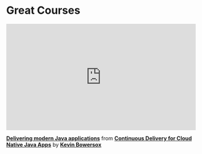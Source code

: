 <h1> Great Courses </h1>

<div style="position:relative;height:0;padding-bottom:56.25%"><iframe width="640" height="360" src="https://www.linkedin.com/learning/embed/continuous-delivery-for-cloud-native-java-apps/delivering-modern-java-applications?autoplay=false&claim=AQGyex7TR4xBRwAAAYHMeosgfaXc19AlU7UGIcmd1a9Z7yTm0ySb47m4LXO7Gkb7ZAjZIlGUz_HJPxs2gHmzDz6_FX0NGqwHu8Sdxo7hxqQJr9B5QunCT0QMyxlXNh7Vwmpgbrc1ogU3MSta_5qVNoUrT_nRZRHkvzdckpd7F3Imlk5k4pYbiT3Ax6CTiF5ih7XLY9Jagz558unWXjdRkOqyxSljB47pOI-Jp1G68YjW029yUIYbvvZQds-vq7Irmhk7Y7xCsTA3u8JQ7i-0QPdEl1iPNMBueQcRkIbgnNhVc9jsqFfqKq2uNk-yPNSYpwHsphc2XjYo7T9fpWsgnZSAqrfX5yO6FVP0YcuCjNE4O7j8BeY8byHHMBoiKkWXDfJWFFf8neL2jfq8XAoWmFA8o07yo0v9_eXBPpCINfydKPIVA2KMVMQum8UNREu8ccbjidDVWEbfB2yW8vy3x0v-E9bnUAQS1FLNHSGc-Wx4HwZ9yT_MM79YQikgeI3JDXnshFA2c5xlEjqdLjAwXZ49oJLyGJE2RQX1rvZ68Qs6P9hPQg8fX5YUi_Fbf8R34R0oO50sPVTRT_-3UhIISGZEp8xwtr6nSnOWKFcTy-QH3404mgHR_bGXjBuo4e2jmSU5xTfhuvjcH8vckqqF5j6O-srlJxQuR81xc0iLqGWkZPnu4kmt0RxX9v-bm5ezrIFq6VRaNq8w8vlQq02Ufo2YuX-FLqQ9ULlTNOUrG0YoffGGXH0ZiOHfibM2om2pOE2TWkOelQu0t2OyGZDs3y2pVuZXRDyRS1p_CE84cTZUtNdQddo3D4uIa1oE_eLpbWblDTd_bPco2WwELHJYTnG4AWZbyc5vFqBj0eCv6VoKP5ri8qk-OiO7bLWzfrmrEp8Ves3ZCZp7P3ChgbooWMQEZv6rNjy97YKd5-QJduFcncswd4YDfH66zQMr09t2TywovKibgW5TPTxekaZ57j52yQ4JN7uD6fRqsqAlxnGjozh2GORQoJCNrXNk_BxB03262fbBTXc26Qvxb6mtKW4nlOlHsnWqSfwywXVyHVcy3EMvXAm05oq-WX54YCuwTNhh888hHyR_lmbUqxTBlyxB1oIgg4csPKB-KRKiWpsH3T32fBLrH5fF84-_QyhYSnDNHpW9Dt0FHDQ-Bhish38RUD7WzemI_eEIXbRbo3R6&lipi=urn%3Ali%3Apage%3Ad_learning_content%3BJibzEP8JTLyF1tQk%2Fr3ylw%3D%3D&licu" mozallowfullscreen="true" webkitallowfullscreen="true" allowfullscreen="true" frameborder="0" style="position:absolute;width:100%;height:100%;left:0"></iframe></div><p><strong><a href="https://www.linkedin.com/learning/continuous-delivery-for-cloud-native-java-apps/delivering-modern-java-applications?trk=embed_lil">Delivering modern Java applications</a></strong> from <strong><a href="https://www.linkedin.com/learning/continuous-delivery-for-cloud-native-java-apps?trk=embed_lil">Continuous Delivery for Cloud Native Java Apps</a></strong> by <strong><a href="https://www.linkedin.com/learning/instructors/kevin-bowersox?trk=embed_lil">Kevin Bowersox</a></strong></p>
